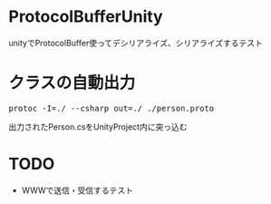 # ProtocolBufferUnity
unityでProtocolBuffer使ってデシリアライズ、シリアライズするテスト

# クラスの自動出力

<pre>
protoc -I=./ --csharp_out=./ ./person.proto
</pre>

出力されたPerson.csをUnityProject内に突っ込む

# TODO

- WWWで送信・受信するテスト
